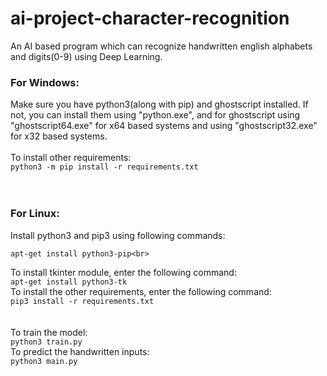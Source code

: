 # ai-project-character-recognition
An AI based program which can recognize handwritten english alphabets and digits(0-9) using Deep Learning.

### For Windows:
Make sure you have python3(along with pip) and ghostscript installed.  If not, you can install them using "python.exe", and for ghostscript using "ghostscript64.exe" for x64 based systems and using "ghostscript32.exe" for x32 based systems.<br><br>
To install other requirements:<br>
```python3 -m pip install -r requirements.txt```<br>
<br>
<br>
### For Linux:
Install python3 and pip3 using following commands:<br>
```apt-get install python3<br>
apt-get install python3-pip<br>
```
To install tkinter module, enter the following command:<br>
```apt-get install python3-tk```<br>
To install the other requirements, enter the following command:<br>
```pip3 install -r requirements.txt```<br>
<br><br>
To train the model:<br>
```python3 train.py```<br>
To predict the handwritten inputs:<br>
```python3 main.py```<br>

